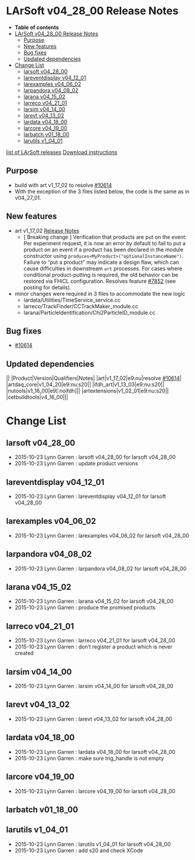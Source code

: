 LArSoft v04\_28\_00 Release Notes
======================================================================

-   **Table of contents**
-   [LArSoft v04\_28\_00 Release Notes](#LArSoft-v04_28_00-Release-Notes)
    -   [Purpose](#Purpose)
    -   [New features](#New-features)
    -   [Bug fixes](#Bug-fixes)
    -   [Updated dependencies](#Updated-dependencies)
-   [Change List](#Change-List)
    -   [larsoft v04\_28\_00](#larsoft-v04_28_00)
    -   [lareventdisplay v04\_12\_01](#lareventdisplay-v04_12_01)
    -   [larexamples v04\_06\_02](#larexamples-v04_06_02)
    -   [larpandora v04\_08\_02](#larpandora-v04_08_02)
    -   [larana v04\_15\_02](#larana-v04_15_02)
    -   [larreco v04\_21\_01](#larreco-v04_21_01)
    -   [larsim v04\_14\_00](#larsim-v04_14_00)
    -   [larevt v04\_13\_02](#larevt-v04_13_02)
    -   [lardata v04\_18\_00](#lardata-v04_18_00)
    -   [larcore v04\_19\_00](#larcore-v04_19_00)
    -   [larbatch v01\_18\_00](#larbatch-v01_18_00)
    -   [larutils v1\_04\_01](#larutils-v1_04_01)

[list of LArSoft releases](LArSoft_release_list)
[Download instructions](http://scisoft.fnal.gov/scisoft/bundles/larsoft/v04_28_00/larsoft-v04_28_00.html)

Purpose
--------------------

-   build with art v1\_17\_02 to resolve [\#10614](/redmine/issues/10614 "Bug: larsoft v04_27_00 with art v1_16_02 cannot read old MC/data files (Closed)")
-   With the exception of the 3 files listed below, the code is the same as in v04\_27\_01.

New features
------------------------------

-   art v1\_17\_02 [Release Notes](/redmine/projects/art/wiki/Release_Notes_11702)
    -   [ Breaking change ] Verification that products are put on the event: Per experiment request, it is now an error by default to fail to put a product on an event if a product has been declared in the module constructor using `produces<MyProduct>("optionalInstanceName")`. Failure to “put a product” may indicate a design flaw, which can cause difficulties in downstream `art` processes. For cases where conditional product-putting is required, the old behavior can be restored via FHiCL configuration. Resolves feature [\#7852](/redmine/issues/7852 "Feature: A module failing to put() a product it produces() should be an error (Closed)") (see posting for details).
-   minor changes were required in 3 files to accommodate the new logic
    -   lardata/Utilities/TimeService\_service.cc
    -   larreco/TrackFinder/CCTrackMaker\_module.cc
    -   larana/ParticleIdentification/Chi2ParticleID\_module.cc

Bug fixes
------------------------

-   [\#10614](/redmine/issues/10614 "Bug: larsoft v04_27_00 with art v1_16_02 cannot read old MC/data files (Closed)")

Updated dependencies
----------------------------------------------

||
|Product|Version|Qualifiers|Notes|
|art|v1\_17\_02|e9:nu|resolve [\#10614](/redmine/issues/10614 "Bug: larsoft v04_27_00 with art v1_16_02 cannot read old MC/data files (Closed)")|
|artdaq\_core|v1\_04\_20|e9:nu:s20||
|ifdh\_art|v1\_13\_03|e9:nu:s20||
|nutools|v1\_16\_00|e9[:noifdh]||
|artextensions|v1\_02\_01|e9:nu:s20||
|cetbuildtools|v4\_16\_00|||

Change List
============================

larsoft v04\_28\_00
------------------------------------------

-   2015-10-23 Lynn Garren : larsoft v04\_28\_00 for larsoft v04\_28\_00
-   2015-10-23 Lynn Garren : update product versions

lareventdisplay v04\_12\_01
----------------------------------------------------------

-   2015-10-23 Lynn Garren : lareventdisplay v04\_12\_01 for larsoft v04\_28\_00

larexamples v04\_06\_02
--------------------------------------------------

-   2015-10-23 Lynn Garren : larexamples v04\_06\_02 for larsoft v04\_28\_00

larpandora v04\_08\_02
------------------------------------------------

-   2015-10-23 Lynn Garren : larpandora v04\_08\_02 for larsoft v04\_28\_00

larana v04\_15\_02
----------------------------------------

-   2015-10-23 Lynn Garren : larana v04\_15\_02 for larsoft v04\_28\_00
-   2015-10-23 Lynn Garren : produce the promised products

larreco v04\_21\_01
------------------------------------------

-   2015-10-23 Lynn Garren : larreco v04\_21\_01 for larsoft v04\_28\_00
-   2015-10-23 Lynn Garren : don’t register a product which is never created

larsim v04\_14\_00
----------------------------------------

-   2015-10-23 Lynn Garren : larsim v04\_14\_00 for larsoft v04\_28\_00

larevt v04\_13\_02
----------------------------------------

-   2015-10-23 Lynn Garren : larevt v04\_13\_02 for larsoft v04\_28\_00

lardata v04\_18\_00
------------------------------------------

-   2015-10-23 Lynn Garren : lardata v04\_18\_00 for larsoft v04\_28\_00
-   2015-10-23 Lynn Garren : make sure trig\_handle is not empty

larcore v04\_19\_00
------------------------------------------

-   2015-10-23 Lynn Garren : larcore v04\_19\_00 for larsoft v04\_28\_00

larbatch v01\_18\_00
--------------------------------------------

larutils v1\_04\_01
------------------------------------------

-   2015-10-23 Lynn Garren : larutils v1\_04\_01 for larsoft v04\_28\_00
-   2015-10-23 Lynn Garren : add s20 and check XCode
